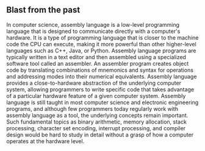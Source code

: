 ## Blast from the past
In computer science, assembly language is a low-level programming language that is designed to communicate directly with a computer's hardware. It is a type of programming language that is closer to the machine code the CPU can execute, making it more powerful than other higher-level languages such as C++, Java, or Python. Assembly language programs are typically written in a text editor and then assembled using a specialized software tool called an assembler. An assembler program creates object code by translating combinations of mnemonics and syntax for operations and addressing modes into their numerical equivalents. Assembly language provides a close-to-hardware abstraction of the underlying computer system, allowing programmers to write specific code that takes advantage of a particular hardware feature of a given computer system. Assembly language is still taught in most computer science and electronic engineering programs, and although few programmers today regularly work with assembly language as a tool, the underlying concepts remain important. Such fundamental topics as binary arithmetic, memory allocation, stack processing, character set encoding, interrupt processing, and compiler design would be hard to study in detail without a grasp of how a computer operates at the hardware level.
